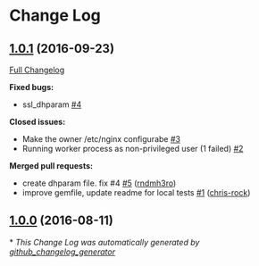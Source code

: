 # Change Log

## [1.0.1](https://github.com/dev-sec/ansible-nginx-hardening/tree/1.0.1) (2016-09-23)
[Full Changelog](https://github.com/dev-sec/ansible-nginx-hardening/compare/1.0.0...1.0.1)

**Fixed bugs:**

- ssl\_dhparam [\#4](https://github.com/dev-sec/ansible-nginx-hardening/issues/4)

**Closed issues:**

- Make the owner /etc/nginx configurabe [\#3](https://github.com/dev-sec/ansible-nginx-hardening/issues/3)
- Running worker process as non-privileged user \(1 failed\) [\#2](https://github.com/dev-sec/ansible-nginx-hardening/issues/2)

**Merged pull requests:**

- create dhparam file. fix \#4 [\#5](https://github.com/dev-sec/ansible-nginx-hardening/pull/5) ([rndmh3ro](https://github.com/rndmh3ro))
- improve gemfile, update readme for local tests [\#1](https://github.com/dev-sec/ansible-nginx-hardening/pull/1) ([chris-rock](https://github.com/chris-rock))

## [1.0.0](https://github.com/dev-sec/ansible-nginx-hardening/tree/1.0.0) (2016-08-11)


\* *This Change Log was automatically generated by [github_changelog_generator](https://github.com/skywinder/Github-Changelog-Generator)*
